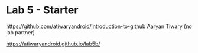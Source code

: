 # Lab 5 - Starter
https://github.com/atiwaryandroid/introduction-to-github
Aaryan Tiwary (no lab partner)

https://atiwaryandroid.github.io/lab5b/
